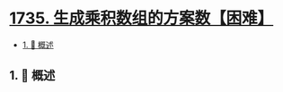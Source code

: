 # [1735. 生成乘积数组的方案数【困难】](https://github.com/tnotesjs/TNotes.leetcode/tree/main/notes/1735.%20%E7%94%9F%E6%88%90%E4%B9%98%E7%A7%AF%E6%95%B0%E7%BB%84%E7%9A%84%E6%96%B9%E6%A1%88%E6%95%B0%E3%80%90%E5%9B%B0%E9%9A%BE%E3%80%91)

<!-- region:toc -->

- [1. 📝 概述](#1--概述)

<!-- endregion:toc -->

## 1. 📝 概述
